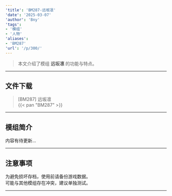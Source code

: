 ```yaml
---
'title': 'BM287-远坂凛'
'date': '2025-03-07'
'author': 'Bny'
'tags':
- '模组'
- '人物'
'aliases':
- 'BM287'
'url': '/p/300/'
---
```


> 本文介绍了模组 **远坂凛** 的功能与特点。

---

## 文件下载

> [BM287] 远坂凛  
{{< pan "BM287" >}}  

---

## 模组简介

>  
内容有待更新...  

---

## 注意事项

>  
为避免损坏存档，使用前请备份游戏数据。  
可能与其他模组存在冲突，建议单独测试。  

---

